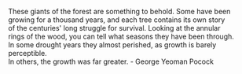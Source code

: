 These giants of the forest are something to behold. Some have been \
growing for a thousand years, and each tree contains its own story \
of the centuries' long struggle for survival. Looking at the annular \
rings of the wood, you can tell what seasons they have been through. \
In some drought years they almost perished, as growth is barely perceptible. \
In others, the growth was far greater. - George Yeoman Pocock
